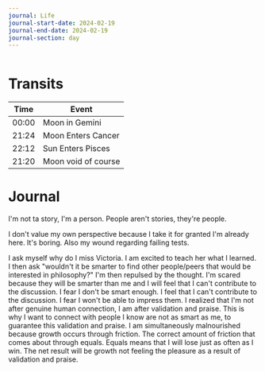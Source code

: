 ```yaml
---
journal: Life
journal-start-date: 2024-02-19
journal-end-date: 2024-02-19
journal-section: day
---
```


```calendar-nav
```

# Transits

| Time | Event |
|------|-------|
| 00:00 | Moon in Gemini |
| 21:24 | Moon Enters Cancer |
| 22:12 | Sun Enters Pisces |
| 21:20 | Moon void of course |

# Journal


I'm not ta story, I'm a person. People aren't stories, they're people. 

I don't value my own perspective because I take it for granted I'm already here. It's boring. Also my wound regarding failing tests. 

I ask myself why do I miss Victoria. I am excited to teach her what I learned. I then ask "wouldn't it be smarter to find other people/peers that would be interested in philosophy?" I'm then repulsed by the thought. I'm scared because they will be smarter than me and I will feel that I can't contribute to the discussion. I fear I don't be smart enough. I feel that I can't contribute to the discussion. I fear I won't be able to impress them. I realized that I'm not after genuine human connection, I am after validation and praise. This is why I want to connect with people I know are not as smart as me, to guarantee this validation and praise. I am simultaneously malnourished because growth occurs through friction. The correct amount of friction that comes about through equals. Equals means that I will lose just as often as I win. The net result will be growth not feeling the pleasure as a result of validation and praise.

